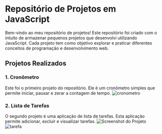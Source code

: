 # Repositório de Projetos em JavaScript

Bem-vindo ao meu repositório de projetos! Este repositório foi criado com o intuito de armazenar pequenos projetos que desenvolvi utilizando JavaScript. Cada projeto tem como objetivo explorar e praticar diferentes conceitos de programação e desenvolvimento web.

## Projetos Realizados

### 1. Cronômetro
Este foi o primeiro projeto do repositório. Ele é um cronômetro simples que permite iniciar, pausar e zerar a contagem de tempo.
![cronometro](https://github.com/user-attachments/assets/c55b2145-0601-40fa-8016-9e4b0eb50fd1)

### 2. Lista de Tarefas
O segundo projeto é uma aplicação de lista de tarefas. Esta aplicação permite adicionar, excluir e visualizar tarefas.
![Screenshot do Projeto](img/tarefa.png)
![tarefa](https://github.com/user-attachments/assets/bd615fdf-7f63-490d-8833-2bc7c00656cc)
